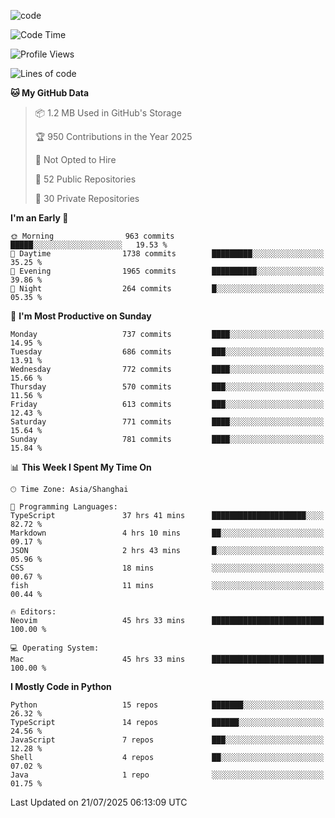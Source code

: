 
<!--
**liuyaanng/liuyaanng** is a ✨ _special_ ✨ repository because its `README.md` (this file) appears on your GitHub profile.

Here are some ideas to get you started:

- 🔭 I’m currently working on ...
- 🌱 I’m currently learning ...
- 👯 I’m looking to collaborate on ...
- 🤔 I’m looking for help with ...
- 💬 Ask me about ...
- 📫 How to reach me: ...
- 😄 Pronouns: ...
- ⚡ Fun fact: ...
-->


![code](https://cdn.jsdelivr.net/gh/liuyaanng/liuyaanng@1.0/code.gif) 

<!--START_SECTION:waka-->
![Code Time](http://img.shields.io/badge/Code%20Time-1%2C698%20hrs%2015%20mins-blue)

![Profile Views](http://img.shields.io/badge/Profile%20Views-0-blue)

![Lines of code](https://img.shields.io/badge/From%20Hello%20World%20I%27ve%20Written-26.1%20million%20lines%20of%20code-blue)

**🐱 My GitHub Data** 

> 📦 1.2 MB Used in GitHub's Storage 
 > 
> 🏆 950 Contributions in the Year 2025
 > 
> 🚫 Not Opted to Hire
 > 
> 📜 52 Public Repositories 
 > 
> 🔑 30 Private Repositories 
 > 
**I'm an Early 🐤** 

```text
🌞 Morning                963 commits         █████░░░░░░░░░░░░░░░░░░░░   19.53 % 
🌆 Daytime                1738 commits        █████████░░░░░░░░░░░░░░░░   35.25 % 
🌃 Evening                1965 commits        ██████████░░░░░░░░░░░░░░░   39.86 % 
🌙 Night                  264 commits         █░░░░░░░░░░░░░░░░░░░░░░░░   05.35 % 
```
📅 **I'm Most Productive on Sunday** 

```text
Monday                   737 commits         ████░░░░░░░░░░░░░░░░░░░░░   14.95 % 
Tuesday                  686 commits         ███░░░░░░░░░░░░░░░░░░░░░░   13.91 % 
Wednesday                772 commits         ████░░░░░░░░░░░░░░░░░░░░░   15.66 % 
Thursday                 570 commits         ███░░░░░░░░░░░░░░░░░░░░░░   11.56 % 
Friday                   613 commits         ███░░░░░░░░░░░░░░░░░░░░░░   12.43 % 
Saturday                 771 commits         ████░░░░░░░░░░░░░░░░░░░░░   15.64 % 
Sunday                   781 commits         ████░░░░░░░░░░░░░░░░░░░░░   15.84 % 
```


📊 **This Week I Spent My Time On** 

```text
🕑︎ Time Zone: Asia/Shanghai

💬 Programming Languages: 
TypeScript               37 hrs 41 mins      █████████████████████░░░░   82.72 % 
Markdown                 4 hrs 10 mins       ██░░░░░░░░░░░░░░░░░░░░░░░   09.17 % 
JSON                     2 hrs 43 mins       █░░░░░░░░░░░░░░░░░░░░░░░░   05.96 % 
CSS                      18 mins             ░░░░░░░░░░░░░░░░░░░░░░░░░   00.67 % 
fish                     11 mins             ░░░░░░░░░░░░░░░░░░░░░░░░░   00.44 % 

🔥 Editors: 
Neovim                   45 hrs 33 mins      █████████████████████████   100.00 % 

💻 Operating System: 
Mac                      45 hrs 33 mins      █████████████████████████   100.00 % 
```

**I Mostly Code in Python** 

```text
Python                   15 repos            ███████░░░░░░░░░░░░░░░░░░   26.32 % 
TypeScript               14 repos            ██████░░░░░░░░░░░░░░░░░░░   24.56 % 
JavaScript               7 repos             ███░░░░░░░░░░░░░░░░░░░░░░   12.28 % 
Shell                    4 repos             ██░░░░░░░░░░░░░░░░░░░░░░░   07.02 % 
Java                     1 repo              ░░░░░░░░░░░░░░░░░░░░░░░░░   01.75 % 
```




 Last Updated on 21/07/2025 06:13:09 UTC
<!--END_SECTION:waka-->
